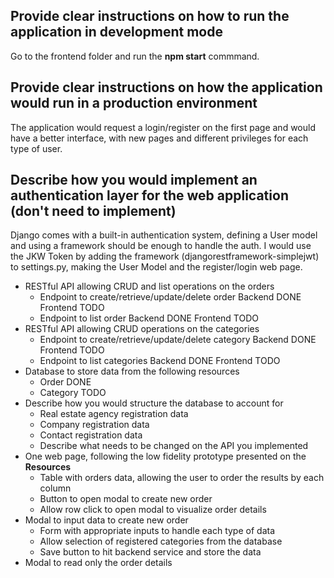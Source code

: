 ## Provide clear instructions on how to run the application in development mode
Go to the frontend folder and run the **npm start** commmand.

## Provide clear instructions on how the application would run in a production environment
The application would request a login/register on the first page and would have a better interface, with new pages and different privileges for each type of user.

## Describe how you would implement an authentication layer for the web application (don't need to implement)
Django comes with a built-in authentication system, defining a User model and using a framework should be enough to handle the auth. I would use the JKW Token by adding the framework (djangorestframework-simplejwt) to settings.py, making the User Model and the register/login web page.

- RESTful API allowing CRUD and list operations on the orders
  - Endpoint to create/retrieve/update/delete order
        Backend DONE Frontend TODO
  - Endpoint to list order
        Backend DONE Frontend TODO
- RESTful API allowing CRUD operations on the categories
  - Endpoint to create/retrieve/update/delete category
        Backend DONE Frontend TODO
  - Endpoint to list categories
        Backend DONE Frontend TODO
- Database to store data from the following resources
  - Order
        DONE
  - Category
        TODO
- Describe how you would structure the database to account for 
  - Real estate agency registration data
  - Company registration data
  - Contact registration data
  - Describe what needs to be changed on the API you implemented
- One web page, following the low fidelity prototype presented on the **Resources**
  - Table with orders data, allowing the user to order the results by each column
  - Button to open modal to create new order
  - Allow row click to open modal to visualize order details
- Modal to input data to create new order
  - Form with appropriate inputs to handle each type of data
  - Allow selection of registered categories from the database
  - Save button to hit backend service and store the data
- Modal to read only the order details
